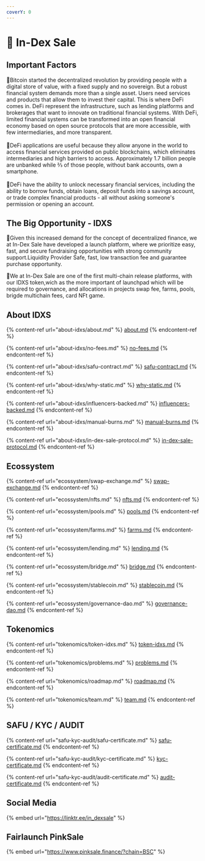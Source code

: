 ```yaml
---
coverY: 0
---
```


# 🔰 In-Dex Sale

## Important Factors

:clap:Bitcoin started the decentralized revolution by providing people with a digital store of value, with a fixed supply and no sovereign. But a robust financial system demands more than a single asset. Users need services and products that allow them to invest their capital. This is where DeFi comes in. DeFi represent the infrastructure, such as lending platforms and brokerages that want to innovate on traditional financial systems. With DeFi, limited financial systems can be transformed into an open financial economy based on open source protocols that are more accessible, with few intermediaries, and more transparent.\
\
:clap:DeFi applications are useful because they allow anyone in the world to access financial services provided on public blockchains, which eliminates intermediaries and high barriers to access. Approximately 1.7 billion people are unbanked while ⅔ of those people, without bank accounts, own a smartphone.\
\
:clap:DeFi have the ability to unlock necessary financial services, including the ability to borrow funds, obtain loans, deposit funds into a savings account, or trade complex financial products - all without asking someone's permission or opening an account.

## The Big Opportunity - IDXS

:clap:Given this increased demand for the concept of decentralized finance, we at In-Dex Sale have developed a launch platform, where we prioritize easy, fast, and secure fundraising opportunities with strong community support.Liquidity Provider Safe, fast, low transaction fee and guarantee purchase opportunity.

:clap:We at In-Dex Sale are one of the first multi-chain release platforms, with our IDXS token,wich as the more important of launchpad which will be required to governance, and allocations in projects swap fee, farms, pools, brigde multichain fees, card NFt game.

## About IDXS

{% content-ref url="about-idxs/about.md" %}
[about.md](about-idxs/about.md)
{% endcontent-ref %}

{% content-ref url="about-idxs/no-fees.md" %}
[no-fees.md](about-idxs/no-fees.md)
{% endcontent-ref %}

{% content-ref url="about-idxs/safu-contract.md" %}
[safu-contract.md](about-idxs/safu-contract.md)
{% endcontent-ref %}

{% content-ref url="about-idxs/why-static.md" %}
[why-static.md](about-idxs/why-static.md)
{% endcontent-ref %}

{% content-ref url="about-idxs/influencers-backed.md" %}
[influencers-backed.md](about-idxs/influencers-backed.md)
{% endcontent-ref %}

{% content-ref url="about-idxs/manual-burns.md" %}
[manual-burns.md](about-idxs/manual-burns.md)
{% endcontent-ref %}

{% content-ref url="about-idxs/in-dex-sale-protocol.md" %}
[in-dex-sale-protocol.md](about-idxs/in-dex-sale-protocol.md)
{% endcontent-ref %}

## Ecossystem

{% content-ref url="ecossystem/swap-exchange.md" %}
[swap-exchange.md](ecossystem/swap-exchange.md)
{% endcontent-ref %}

{% content-ref url="ecossystem/nfts.md" %}
[nfts.md](ecossystem/nfts.md)
{% endcontent-ref %}

{% content-ref url="ecossystem/pools.md" %}
[pools.md](ecossystem/pools.md)
{% endcontent-ref %}

{% content-ref url="ecossystem/farms.md" %}
[farms.md](ecossystem/farms.md)
{% endcontent-ref %}

{% content-ref url="ecossystem/lending.md" %}
[lending.md](ecossystem/lending.md)
{% endcontent-ref %}

{% content-ref url="ecossystem/bridge.md" %}
[bridge.md](ecossystem/bridge.md)
{% endcontent-ref %}

{% content-ref url="ecossystem/stablecoin.md" %}
[stablecoin.md](ecossystem/stablecoin.md)
{% endcontent-ref %}

{% content-ref url="ecossystem/governance-dao.md" %}
[governance-dao.md](ecossystem/governance-dao.md)
{% endcontent-ref %}

## Tokenomics

{% content-ref url="tokenomics/token-idxs.md" %}
[token-idxs.md](tokenomics/token-idxs.md)
{% endcontent-ref %}

{% content-ref url="tokenomics/problems.md" %}
[problems.md](tokenomics/problems.md)
{% endcontent-ref %}

{% content-ref url="tokenomics/roadmap.md" %}
[roadmap.md](tokenomics/roadmap.md)
{% endcontent-ref %}

{% content-ref url="tokenomics/team.md" %}
[team.md](tokenomics/team.md)
{% endcontent-ref %}

## SAFU / KYC / AUDIT&#x20;

{% content-ref url="safu-kyc-audit/safu-certificate.md" %}
[safu-certificate.md](safu-kyc-audit/safu-certificate.md)
{% endcontent-ref %}

{% content-ref url="safu-kyc-audit/kyc-certificate.md" %}
[kyc-certificate.md](safu-kyc-audit/kyc-certificate.md)
{% endcontent-ref %}

{% content-ref url="safu-kyc-audit/audit-certificate.md" %}
[audit-certificate.md](safu-kyc-audit/audit-certificate.md)
{% endcontent-ref %}

## Social Media

{% embed url="https://linktr.ee/in_dexsale" %}

## Fairlaunch PinkSale

{% embed url="https://www.pinksale.finance/?chain=BSC" %}
